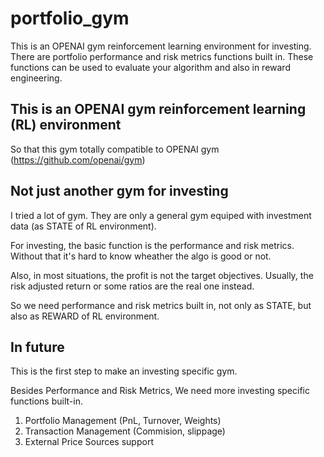 # portfolio_gym
This is an OPENAI gym reinforcement learning environment for investing. There are portfolio performance and risk metrics functions built in. These functions can be used to evaluate your algorithm and also in reward engineering.

## This is an OPENAI gym reinforcement learning (RL) environment
So that this gym totally compatible to OPENAI gym (https://github.com/openai/gym)

## Not just another gym for investing

I tried a lot of gym. They are only a general gym equiped with investment data (as STATE of RL environment).

For investing, the basic function is the performance and risk metrics. Without that it's hard to know wheather the algo is good or not. 

Also, in most situations, the profit is not the target objectives. Usually, the risk adjusted return or some ratios are the real one instead.

So we need performance and risk metrics built in, not only as STATE, but also as REWARD of RL environment.


## In future

This is the first step to make an investing specific gym.

Besides Performance and Risk Metrics, We need more investing specific functions built-in.

1. Portfolio Management (PnL, Turnover, Weights)
2. Transaction Management (Commision, slippage)
3. External Price Sources support
